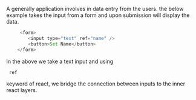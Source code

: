 A generally application involves in data entry from the users.
the below example takes the input from a form and upon submission will display the data.

```javascript
     <form>
        <input type="text" ref="name" />
        <button>Set Name</button>
    </form>
```
In the above we take a text input and using
```javascript
 ref

 ```
 keyword of react, we bridge the connection between inputs to the inner react layers.